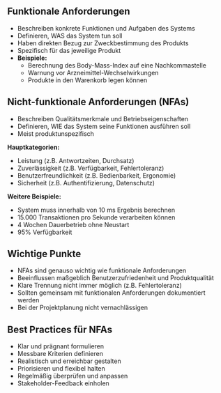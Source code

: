 ## Funktionale Anforderungen
- Beschreiben konkrete Funktionen und Aufgaben des Systems
- Definieren, WAS das System tun soll
- Haben direkten Bezug zur Zweckbestimmung des Produkts
- Spezifisch für das jeweilige Produkt
- **Beispiele:**
	- Berechnung des Body-Mass-Index auf eine Nachkommastelle
	- Warnung vor Arzneimittel-Wechselwirkungen
	- Produkte in den Warenkorb legen können

## Nicht-funktionale Anforderungen (NFAs)
- Beschreiben Qualitätsmerkmale und Betriebseigenschaften  
- Definieren, WIE das System seine Funktionen ausführen soll
- Meist produktunspezifisch

**Hauptkategorien:**
- Leistung (z.B. Antwortzeiten, Durchsatz)
- Zuverlässigkeit (z.B. Verfügbarkeit, Fehlertoleranz)  
- Benutzerfreundlichkeit (z.B. Bedienbarkeit, Ergonomie)
- Sicherheit (z.B. Authentifizierung, Datenschutz)

**Weitere Beispiele:**
- System muss innerhalb von 10 ms Ergebnis berechnen
- 15.000 Transaktionen pro Sekunde verarbeiten können
- 4 Wochen Dauerbetrieb ohne Neustart
- 95% Verfügbarkeit

## Wichtige Punkte
- NFAs sind genauso wichtig wie funktionale Anforderungen
- Beeinflussen maßgeblich Benutzerzufriedenheit und Produktqualität
- Klare Trennung nicht immer möglich (z.B. Fehlertoleranz)
- Sollten gemeinsam mit funktionalen Anforderungen dokumentiert werden
- Bei der Projektplanung nicht vernachlässigen

## Best Practices für NFAs
- Klar und prägnant formulieren
- Messbare Kriterien definieren  
- Realistisch und erreichbar gestalten
- Priorisieren und flexibel halten
- Regelmäßig überprüfen und anpassen
- Stakeholder-Feedback einholen
